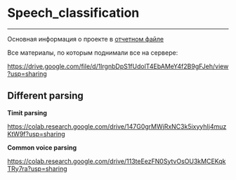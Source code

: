 # Speech_classification
---------------------------------
Основная информация о проекте в [отчетном файле](https://github.com/Nina-Konovalova/Speech_classification/blob/master/Nanosemantcs_report_speech.pdf)

Все материалы, по которым поднимали все на сервере:

https://drive.google.com/file/d/1lrgnbDpS1fUdolT4EbAMeY4f2B9gFJeh/view?usp=sharing

## Different parsing

**Timit parsing**

https://colab.research.google.com/drive/147G0grMWjRxNC3k5ixyyhIj4muzKtW9f?usp=sharing

**Common voice parsing**

https://colab.research.google.com/drive/113teEezFN0SytvOsOU3kMCEKqkTRy7ra?usp=sharing
